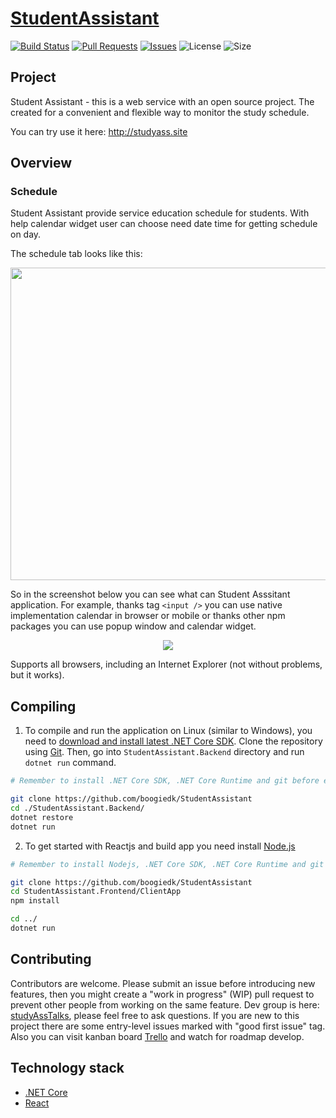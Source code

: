 # [StudentAssistant](https://trello.com/b/TXtoDDO0/student-assistant-kanban)

[![Build Status](https://dev.azure.com/boogiedkcore/StudentAssistant/_apis/build/status/boogiedk.StudentAssistant?branchName=master)](https://dev.azure.com/boogiedkcore/StudentAssistant/_build/latest?definitionId=7&branchName=master)
[![Pull Requests](https://img.shields.io/github/issues-pr/boogiedk/studentassistant.svg)](https://github.com/boogiedk/studentassistant/pulls) 
[![Issues](https://img.shields.io/github/issues/boogiedk/studentassistant.svg)](https://github.com/boogiedk/studentassistant/issues) 
![License](https://img.shields.io/github/license/boogiedk/studentassistant.svg) ![Size](https://img.shields.io/github/repo-size/boogiedk/studentassistant.svg) 

## Project

Student Assistant - this is a web service with an open source project. The created for a convenient and flexible way to monitor the study schedule. 

You can try use it here: http://studyass.site

## Overview

### Schedule

Student Assistant provide service education schedule for students. With help calendar widget user can choose need date time for getting schedule on day.

The schedule tab looks like this:
<p align="center">
 <img width="900" height="500" align="center" src="https://sun9-20.userapi.com/c851532/v851532849/1b0fa3/CQ77BSThUcE.jpg">
</p>

So in the screenshot below you can see what can Student Asssitant application. For example, thanks tag `<input />` you can use native implementation calendar in browser or mobile or thanks other npm packages you can use popup window and calendar widget.

<p align="center">
 <img align="center" src="https://sun9-27.userapi.com/c857736/v857736849/7557c/wUWPWA9ZD4s.jpg">
</p>

Supports all browsers, including an Internet Explorer (not without problems, but it works).

## Compiling

1) To compile and run the application on Linux (similar to Windows), you need to [download and install latest .NET Core SDK](https://www.microsoft.com/net/learn/dotnet/hello-world-tutorial). Clone the repository using [Git](https://git-scm.com/). Then, go into `StudentAssistant.Backend` directory and run `dotnet run` command.

```sh
# Remember to install .NET Core SDK, .NET Core Runtime and git before executing this.

git clone https://github.com/boogiedk/StudentAssistant
cd ./StudentAssistant.Backend/
dotnet restore
dotnet run
```
2) To get started with Reactjs and build app you need install [Node.js](https://github.com/nodesource/distributions/blob/master/README.md)

```sh
# Remember to install Nodejs, .NET Core SDK, .NET Core Runtime and git before executing this.

git clone https://github.com/boogiedk/StudentAssistant
cd StudentAssistant.Frontend/ClientApp
npm install

cd ../
dotnet run
```

## Contributing

Contributors are welcome. Please submit an issue before introducing new features, then you might create a "work in progress" (WIP) pull request to prevent other people from working on the same feature. Dev group is here: [studyAssTalks](https://t.me/studyAssTalks), please feel free to ask questions. If you are new to this project there are some entry-level issues marked with "good first issue" tag.
Also you can visit kanban board [Trello](https://trello.com/b/TXtoDDO0/student-assistant-kanban) and watch for roadmap develop.

## Technology stack

* [.NET Core](https://github.com/dotnet)
* [React](https://reactjs.org/)
